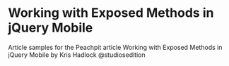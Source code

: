 Working with Exposed Methods in jQuery Mobile
===========================

Article samples for the Peachpit article Working with Exposed Methods in jQuery Mobile by Kris Hadlock @studiosedition